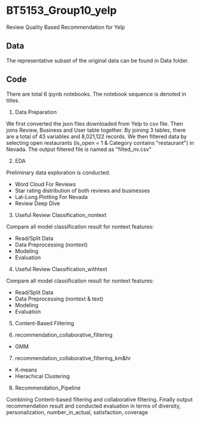 # BT5153_Group10_yelp
Review Quality Based Recommendation for Yelp

## Data
The representative subset of the original data can be found in Data folder.

## Code
There are total 6 ipynb notebooks. The notebook sequence is denoted in titles.

1. Data Preparation

We first converted the json files downloaded from Yelp to csv file. Then joins Review, Business and User table together. By joining 3 tables, there are a total of 43 variables and 8,021,122 records. 
We then filtered data by selecting open restaurants (is_open = 1 & Category contains "restaurant") in Nevada.
The output filtered file is named as "filted_nv.csv"

2. EDA

Preliminary data exploration is conducted.

- Word Cloud For Reviews
- Star rating distribution of both reviews and businesses
- Lat-Long Plotting For Nevada
- Review Deep Dive

3. Useful Review Classification_nontext

Compare all model classification result for nontext features:

- Read/Split Data
- Data Preprocessing (nontext)
- Modeling
- Evaluation

4. Useful Review Classification_withtext

Compare all model classification result for nontext features:

- Read/Split Data
- Data Preprocessing (nontext & text)
- Modeling
- Evaluation

5. Content-Based Filtering

6. recommendation_collaborative_filtering

- GMM

7. recommendation_collaborative_filtering_km&hr

- K-means
- Hierachical Clustering

8. Recommendation_Pipeline

Combining Content-based filtering and collaborative filtering. Finally output recommendation result and conducted evaluation in terms of diversity, personalization, number_in_actual, satisfaction, coverage
